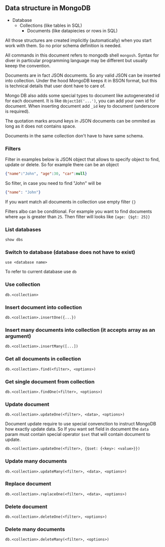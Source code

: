 ## Data structure in MongoDB

- Database
  - Collections (like tables in SQL)
    - Documents (like datapiecies or rows in SQL)

All those structures are created implicitly (automatically) when you start work with them. So no prior schema definition is needed.

All commands in this document refers to mongodb shell `mongosh`. Syntax for diver in particular programming language may be different but usually keeep the convention.

Documents are in fact JSON documents. So any valid JSON can be inserted into collection. Under the hood MongoDB keeps it in BSON format, but this is technical details that user dont have to care of.

Mongo DB also adds some special types to document like autogenerated id for each document. It is like `ObjectId('...')`, you can add your own id for document. When inserting document add `_id` key to document (underscore is required).

The quotation marks around keys in JSON documents can be ommited as long as it does not contains space.

Documents in the same collection don't have to have same schema.

### Filters

Filter in examples below is JSON object that allows to specify object to find, update or delete. So for example there can be an object

```JSON
{"name":"John", "age":30, "car":null}
```

So filter, in case you need to find "John" will be

```JSON
{"name": "John"}
```

If you want match all documents in collection use empty filter `{}`

Filters albo can be conditional. For example you want to find documents where `age` is greater than `25`. Then filter will looks like `{age: {$gt: 25}}`

### List databases

```
show dbs
```

### Switch to database (database does not have to exist)

```
use <database name>
```

To refer to current database use `db`

### Use collection

```
db.<collection>
```

### Insert document into collection

```
db.<collection>.insertOne({...})
```

### Insert many documents into collection (it accepts array as an argument)

```
db.<collection>.insertMany([...])
```

### Get all documents in collection

```
db.<collection>.find(<filter>, <options>)
```

### Get single document from collection

```
db.<collection>.findOne(<filter>, <options>)
```

### Update document

```
db.<collection>.updateOne(<filter>, <data>, <options>)
```

Document update require to use special convenction to instruct MongoDB how exactly update data.
So If you want set field in document the `data` param must contain special operator `$set` that will contain document to update.

```
db.<collection>.updateOne(<filter>, {$set: {<key>: <value>}})
```

### Update many documents

```
db.<collection>.updateMany(<filter>, <data>, <options>)
```

### Replace document

```
db.<collection>.replaceOne(<filter>, <data>, <options>)
```

### Delete document

```
db.<collection>.deleteOne(<filter>, <options>)
```

### Delete many documents

```
db.<collection>.deleteMany(<filter>, <options>)
```
